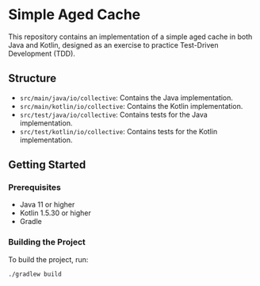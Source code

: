 # Simple Aged Cache

This repository contains an implementation of a simple aged cache in both Java and Kotlin, designed as an exercise to practice Test-Driven Development (TDD).

## Structure

- `src/main/java/io/collective`: Contains the Java implementation.
- `src/main/kotlin/io/collective`: Contains the Kotlin implementation.
- `src/test/java/io/collective`: Contains tests for the Java implementation.
- `src/test/kotlin/io/collective`: Contains tests for the Kotlin implementation.

## Getting Started

### Prerequisites

- Java 11 or higher
- Kotlin 1.5.30 or higher
- Gradle

### Building the Project

To build the project, run:

```sh
./gradlew build
